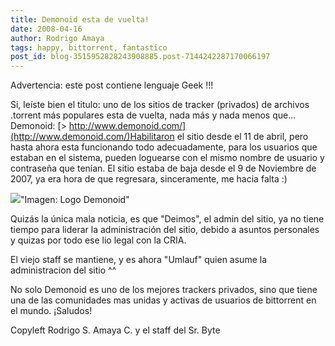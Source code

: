 ```yaml
---
title: Demonoid esta de vuelta!
date: 2008-04-16
author: Rodrigo Amaya
tags: happy, bittorrent, fantastico
post_id: blog-3515952828243908885.post-7144242287170066197
---
```


Advertencia: este post contiene lenguaje Geek !!!

Si, leíste bien el titulo: uno de los sitios de tracker (privados) de archivos .torrent más populares esta de vuelta, nada más y nada menos que... Demonoid: [> http://www.demonoid.com/](http://www.demonoid.com/)Habilitaron el sitio desde el 11 de abril, pero hasta ahora esta funcionando todo adecuadamente, para los usuarios que estaban en el sistema, pueden loguearse con el mismo nombre de usuario y contraseña que tenían. El sitio estaba de baja desde el 9 de Noviembre de 2007, ya era hora de que regresara, sinceramente, me hacia falta :)

[![](http://bp1.blogger.com/_ayvorITawE4/SAYMhd2wnsI/AAAAAAAAAro/pfP-2Az_nRk/s400/demonoid.jpg)](http://bp1.blogger.com/_ayvorITawE4/SAYMhd2wnsI/AAAAAAAAAro/pfP-2Az_nRk/s1600-h/demonoid.jpg)"Imagen: Logo Demonoid"

Quizás la única mala noticia, es que "Deimos", el admin del sitio, ya no tiene tiempo para liderar la administración del sitio, debido a asuntos personales y quizas por todo ese lio legal con la CRIA.

El viejo staff se mantiene, y es ahora "Umlauf" quien asume la administracion del sitio ^^

No solo Demonoid es uno de los mejores trackers privados, sino que tiene una de las comunidades mas unidas y activas de usuarios de bittorrent en el mundo. ¡Saludos!

Copyleft Rodrigo S. Amaya C. y el staff del Sr. Byte